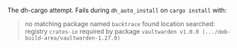 The dh-cargo attempt. Fails during `dh_auto_install` on `cargo install` with:

> no matching package named `backtrace` found
> location searched: registry `crates-io`
> required by package `vaultwarden v1.0.0 (.../deb-build-area/vaultwarden-1.27.0)`
